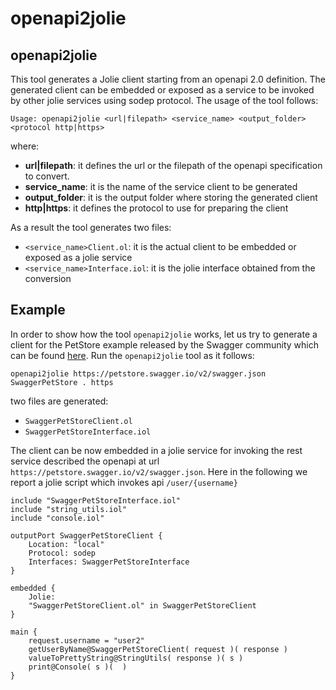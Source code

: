 # openapi2jolie

## openapi2jolie

This tool generates a Jolie client starting from an openapi 2.0 definition. The generated client can be embedded or exposed as a service to be invoked by other jolie services using sodep protocol. The usage of the tool follows:

```text
Usage: openapi2jolie <url|filepath> <service_name> <output_folder> <protocol http|https>
```

where:

* **url\|filepath**: it defines the url or the filepath of the openapi specification to convert.
* **service\_name**: it is the name of the service client to be generated
* **output\_folder**: it is the output folder where storing the generated client
* **http\|https**: it defines the protocol to use for preparing the client

As a result the tool generates two files:

* `<service_name>Client.ol`: it is the actual client to be embedded or exposed as a jolie service
* `<service_name>Interface.iol`: it is the jolie interface obtained from the conversion

## Example

In order to show how the tool `openapi2jolie` works, let us try to generate a client for the PetStore example released by the Swagger community which can be found [here](https://petstore.swagger.io/v2/swagger.json). Run the `openapi2jolie` tool as it follows:

```text
openapi2jolie https://petstore.swagger.io/v2/swagger.json SwaggerPetStore . https
```

two files are generated:

* `SwaggerPetStoreClient.ol`
* `SwaggerPetStoreInterface.iol`

The client can be now embedded in a jolie service for invoking the rest service described the openapi at url `https://petstore.swagger.io/v2/swagger.json`. Here in the following we report a jolie script which invokes api `/user/{username}`

```jolie
include "SwaggerPetStoreInterface.iol" 
include "string_utils.iol"
include "console.iol"

outputPort SwaggerPetStoreClient {
    Location: "local"
    Protocol: sodep
    Interfaces: SwaggerPetStoreInterface
}

embedded {
    Jolie:
    "SwaggerPetStoreClient.ol" in SwaggerPetStoreClient
}

main {
    request.username = "user2"
    getUserByName@SwaggerPetStoreClient( request )( response )
    valueToPrettyString@StringUtils( response )( s )
    print@Console( s )(  )
}
```

